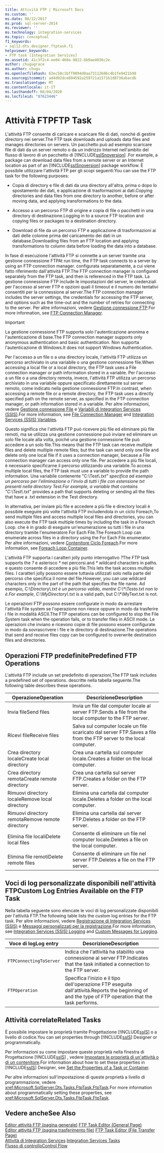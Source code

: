```yaml
---
title: Attività FTP | Microsoft Docs
ms.custom: ''
ms.date: 08/22/2017
ms.prod: sql-server-2014
ms.reviewer: ''
ms.technology: integration-services
ms.topic: conceptual
f1_keywords:
- sql12.dts.designer.ftptask.f1
helpviewer_keywords:
- FTP task [Integration Services]
ms.assetid: 41c3f2c4-ee04-460a-9822-bb9ae4036c2e
author: chugugrace
ms.author: chugu
ms.openlocfilehash: 63ec58c1bff9894d0aa73112686c4b1fe9421b98
ms.sourcegitcommit: ad4d92dce894592a259721a1571b1d8736abacdb
ms.translationtype: MT
ms.contentlocale: it-IT
ms.lasthandoff: 08/04/2020
ms.locfileid: "87623446"
---
```

# <a name="ftp-task"></a><span data-ttu-id="76fa6-102">Attività FTP</span><span class="sxs-lookup"><span data-stu-id="76fa6-102">FTP Task</span></span>
  <span data-ttu-id="76fa6-103">L'attività FTP consente di caricare e scaricare file di dati, nonché di gestire directory nei server.</span><span class="sxs-lookup"><span data-stu-id="76fa6-103">The FTP task downloads and uploads data files and manages directories on servers.</span></span> <span data-ttu-id="76fa6-104">Un pacchetto può ad esempio scaricare file di dati da un server remoto o da un indirizzo Internet nell'ambito del flusso di lavoro di un pacchetto di [!INCLUDE[ssISnoversion](../../includes/ssisnoversion-md.md)] .</span><span class="sxs-lookup"><span data-stu-id="76fa6-104">For example, a package can download data files from a remote server or an Internet location as part of an [!INCLUDE[ssISnoversion](../../includes/ssisnoversion-md.md)] package workflow.</span></span> <span data-ttu-id="76fa6-105">È possibile utilizzare l'attività FTP per gli scopi seguenti:</span><span class="sxs-lookup"><span data-stu-id="76fa6-105">You can use the FTP task for the following purposes:</span></span>  
  
-   <span data-ttu-id="76fa6-106">Copia di directory e file di dati da una directory all'altra, prima o dopo lo spostamento dei dati, e applicazione di trasformazioni ai dati.</span><span class="sxs-lookup"><span data-stu-id="76fa6-106">Copying directories and data files from one directory to another, before or after moving data, and applying transformations to the data.</span></span>  
  
-   <span data-ttu-id="76fa6-107">Accesso a un percorso FTP di origine e copia di file o pacchetti in una directory di destinazione.</span><span class="sxs-lookup"><span data-stu-id="76fa6-107">Logging in to a source FTP location and copying files or packages to a destination directory.</span></span>  
  
-   <span data-ttu-id="76fa6-108">Download di file da un percorso FTP e applicazione di trasformazioni ai dati delle colonne prima del caricamento dei dati in un database.</span><span class="sxs-lookup"><span data-stu-id="76fa6-108">Downloading files from an FTP location and applying transformations to column data before loading the data into a database.</span></span>  
  
 <span data-ttu-id="76fa6-109">In fase di esecuzione l'attività FTP si connette a un server tramite una gestione connessione FTP</span><span class="sxs-lookup"><span data-stu-id="76fa6-109">At run time, the FTP task connects to a server by using an FTP connection manager.</span></span> <span data-ttu-id="76fa6-110">configurata separatamente, a cui viene fatto riferimento dall'attività FTP.</span><span class="sxs-lookup"><span data-stu-id="76fa6-110">The FTP connection manager is configured separately from the FTP task, and then is referenced in the FTP task.</span></span> <span data-ttu-id="76fa6-111">La gestione connessione FTP include le impostazioni del server, le credenziali per l'accesso al server FTP e opzioni quali il timeout e il numero dei tentativi consentiti per la connessione al server.</span><span class="sxs-lookup"><span data-stu-id="76fa6-111">The FTP connection manager includes the server settings, the credentials for accessing the FTP server, and options such as the time-out and the number of retries for connecting to the server.</span></span> <span data-ttu-id="76fa6-112">Per altre informazioni, vedere [Gestione connessione FTP](../connection-manager/ftp-connection-manager.md).</span><span class="sxs-lookup"><span data-stu-id="76fa6-112">For more information, see [FTP Connection Manager](../connection-manager/ftp-connection-manager.md).</span></span>  
  
> [!IMPORTANT]  
>  <span data-ttu-id="76fa6-113">La gestione connessione FTP supporta solo l'autenticazione anonima e l'autenticazione di base.</span><span class="sxs-lookup"><span data-stu-id="76fa6-113">The FTP connection manager supports only anonymous authentication and basic authentication.</span></span> <span data-ttu-id="76fa6-114">Non supporta l'autenticazione di Windows.</span><span class="sxs-lookup"><span data-stu-id="76fa6-114">It does not support Windows Authentication.</span></span>  
  
 <span data-ttu-id="76fa6-115">Per l'accesso a un file o a una directory locale, l'attività FTP utilizza un percorso archiviato in una variabile o una gestione connessione file.</span><span class="sxs-lookup"><span data-stu-id="76fa6-115">When accessing a local file or a local directory, the FTP task uses a File connection manager or path information stored in a variable.</span></span> <span data-ttu-id="76fa6-116">Per l'accesso a un file o a una directory remota, invece, l'attività FTP utilizza un percorso archiviato in una variabile oppure specificato direttamente sul server remoto, come indicato nella gestione connessione FTP.</span><span class="sxs-lookup"><span data-stu-id="76fa6-116">In contrast, when accessing a remote file or a remote directory, the FTP task uses a directly specified path on the remote server, as specified in the FTP connection manager, or path information stored in a variable.</span></span> <span data-ttu-id="76fa6-117">Per altre informazioni, vedere [Gestione connessione File](../connection-manager/file-connection-manager.md) e [Variabili di Integration Services &#40;SSIS&#41;](../integration-services-ssis-variables.md).</span><span class="sxs-lookup"><span data-stu-id="76fa6-117">For more information, see [File Connection Manager](../connection-manager/file-connection-manager.md) and [Integration Services &#40;SSIS&#41; Variables](../integration-services-ssis-variables.md).</span></span>  
  
 <span data-ttu-id="76fa6-118">Questo significa che l'attività FTP può ricevere più file ed eliminare più file remoti, ma se utilizza una gestione connessione può inviare ed eliminare un solo file locale alla volta, poiché una gestione connessione file può accedere a un solo file.</span><span class="sxs-lookup"><span data-stu-id="76fa6-118">This means that the FTP task can receive multiple files and delete multiple remote files; but the task can send only one file and delete only one local file if it uses a connection manager, because a File connection manager can access only one file.</span></span> <span data-ttu-id="76fa6-119">Per accedere a più file locali, è necessario specificarne il percorso utilizzando una variabile.</span><span class="sxs-lookup"><span data-stu-id="76fa6-119">To access multiple local files, the FTP task must use a variable to provide the path information.</span></span> <span data-ttu-id="76fa6-120">Una variabile contenente "C:\Test\\*.txt" specifica ad esempio un percorso per l'eliminazione o l'invio di tutti i file con estensione txt presenti nella directory Test.</span><span class="sxs-lookup"><span data-stu-id="76fa6-120">For example, a variable that contains "C:\Test\\*.txt" provides a path that supports deleting or sending all the files that have a .txt extension in the Test directory.</span></span>  
  
 <span data-ttu-id="76fa6-121">In alternativa, per inviare più file e accedere a più file e directory locali è possibile eseguire più volte l'attività FTP includendola in un ciclo Foreach,</span><span class="sxs-lookup"><span data-stu-id="76fa6-121">To send multiple files and access multiple local files and directories, you can also execute the FTP task multiple times by including the task in a Foreach Loop.</span></span> <span data-ttu-id="76fa6-122">che è in grado di eseguire un'enumerazione su tutti i file in una directory tramite l'enumeratore For Each File.</span><span class="sxs-lookup"><span data-stu-id="76fa6-122">The Foreach Loop can enumerate across files in a directory using the For Each File enumerator.</span></span> <span data-ttu-id="76fa6-123">Per altre informazioni, vedere [Contenitore Ciclo Foreach](foreach-loop-container.md).</span><span class="sxs-lookup"><span data-stu-id="76fa6-123">For more information, see [Foreach Loop Container](foreach-loop-container.md).</span></span>  
  
 <span data-ttu-id="76fa6-124">L'attività FTP supporta i caratteri jolly punto interrogativo *?*</span><span class="sxs-lookup"><span data-stu-id="76fa6-124">The FTP task supports the *?*</span></span> <span data-ttu-id="76fa6-125">e asterisco *\** nei percorsi.</span><span class="sxs-lookup"><span data-stu-id="76fa6-125">and *\** wildcard characters in paths.</span></span> <span data-ttu-id="76fa6-126">e questo consente di accedere a più file.</span><span class="sxs-lookup"><span data-stu-id="76fa6-126">This lets the task access multiple files.</span></span> <span data-ttu-id="76fa6-127">I caratteri jolly possono essere tuttavia utilizzati solo nella parte del percorso che specifica il nome del file.</span><span class="sxs-lookup"><span data-stu-id="76fa6-127">However, you can use wildcard characters only in the part of the path that specifies the file name.</span></span> <span data-ttu-id="76fa6-128">Ad esempio, C:\Directory\\*.txt è un percorso valido, mentre C:\\\*\Testo.txt non lo è.</span><span class="sxs-lookup"><span data-stu-id="76fa6-128">For example, C:\MyDirectory\\*.txt is a valid path, but C:\\\*\MyText.txt is not.</span></span>  
  
 <span data-ttu-id="76fa6-129">Le operazioni FTP possono essere configurate in modo da arrestare l'attività File system se l'operazione non riesce oppure in modo da trasferire i file in modalità ASCII.</span><span class="sxs-lookup"><span data-stu-id="76fa6-129">The FTP operations can be configured to stop the File System task when the operation fails, or to transfer files in ASCII mode.</span></span> <span data-ttu-id="76fa6-130">Le operazioni che inviano e ricevono copie di file possono essere configurate in modo da sovrascrivere i file e le directory di destinazione.</span><span class="sxs-lookup"><span data-stu-id="76fa6-130">The operations that send and receive files copy can be configured to overwrite destination files and directories.</span></span>  
  
## <a name="predefined-ftp-operations"></a><span data-ttu-id="76fa6-131">Operazioni FTP predefinite</span><span class="sxs-lookup"><span data-stu-id="76fa6-131">Predefined FTP Operations</span></span>  
 <span data-ttu-id="76fa6-132">L'attività FTP include un set predefinito di operazioni,</span><span class="sxs-lookup"><span data-stu-id="76fa6-132">The FTP task includes a predefined set of operations.</span></span> <span data-ttu-id="76fa6-133">descritte nella tabella seguente.</span><span class="sxs-lookup"><span data-stu-id="76fa6-133">The following table describes these operations.</span></span>  
  
|<span data-ttu-id="76fa6-134">Operazione</span><span class="sxs-lookup"><span data-stu-id="76fa6-134">Operation</span></span>|<span data-ttu-id="76fa6-135">Descrizione</span><span class="sxs-lookup"><span data-stu-id="76fa6-135">Description</span></span>|  
|---------------|-----------------|  
|<span data-ttu-id="76fa6-136">Invia file</span><span class="sxs-lookup"><span data-stu-id="76fa6-136">Send files</span></span>|<span data-ttu-id="76fa6-137">Invia un file dal computer locale al server FTP.</span><span class="sxs-lookup"><span data-stu-id="76fa6-137">Sends a file from the local computer to the FTP server.</span></span>|  
|<span data-ttu-id="76fa6-138">Ricevi file</span><span class="sxs-lookup"><span data-stu-id="76fa6-138">Receive files</span></span>|<span data-ttu-id="76fa6-139">Salva sul computer locale un file scaricato dal server FTP.</span><span class="sxs-lookup"><span data-stu-id="76fa6-139">Saves a file from the FTP server to the local computer.</span></span>|  
|<span data-ttu-id="76fa6-140">Crea directory locale</span><span class="sxs-lookup"><span data-stu-id="76fa6-140">Create local directory</span></span>|<span data-ttu-id="76fa6-141">Crea una cartella sul computer locale.</span><span class="sxs-lookup"><span data-stu-id="76fa6-141">Creates a folder on the local computer.</span></span>|  
|<span data-ttu-id="76fa6-142">Crea directory remota</span><span class="sxs-lookup"><span data-stu-id="76fa6-142">Create remote directory</span></span>|<span data-ttu-id="76fa6-143">Crea una cartella sul server FTP.</span><span class="sxs-lookup"><span data-stu-id="76fa6-143">Creates a folder on the FTP server.</span></span>|  
|<span data-ttu-id="76fa6-144">Rimuovi directory locale</span><span class="sxs-lookup"><span data-stu-id="76fa6-144">Remove local directory</span></span>|<span data-ttu-id="76fa6-145">Elimina una cartella dal computer locale.</span><span class="sxs-lookup"><span data-stu-id="76fa6-145">Deletes a folder on the local computer.</span></span>|  
|<span data-ttu-id="76fa6-146">Rimuovi directory remota</span><span class="sxs-lookup"><span data-stu-id="76fa6-146">Remove remote directory</span></span>|<span data-ttu-id="76fa6-147">Elimina una cartella dal server FTP.</span><span class="sxs-lookup"><span data-stu-id="76fa6-147">Deletes a folder on the FTP server.</span></span>|  
|<span data-ttu-id="76fa6-148">Elimina file locali</span><span class="sxs-lookup"><span data-stu-id="76fa6-148">Delete local files</span></span>|<span data-ttu-id="76fa6-149">Consente di eliminare un file nel computer locale.</span><span class="sxs-lookup"><span data-stu-id="76fa6-149">Deletes a file on the local computer.</span></span>|  
|<span data-ttu-id="76fa6-150">Elimina file remoti</span><span class="sxs-lookup"><span data-stu-id="76fa6-150">Delete remote files</span></span>|<span data-ttu-id="76fa6-151">Consente di eliminare un file nel server FTP.</span><span class="sxs-lookup"><span data-stu-id="76fa6-151">Deletes a file on the FTP server.</span></span>|  
  
## <a name="custom-log-entries-available-on-the-ftp-task"></a><span data-ttu-id="76fa6-152">Voci di log personalizzate disponibili nell'attività FTP</span><span class="sxs-lookup"><span data-stu-id="76fa6-152">Custom Log Entries Available on the FTP Task</span></span>  
 <span data-ttu-id="76fa6-153">Nella tabella seguente sono elencate le voci di log personalizzate disponibili per l'attività FTP.</span><span class="sxs-lookup"><span data-stu-id="76fa6-153">The following table lists the custom log entries for the FTP task.</span></span> <span data-ttu-id="76fa6-154">Per altre informazioni, vedere [Registrazione di Integration Services &#40;SSIS&#41;](../performance/integration-services-ssis-logging.md) e [Messaggi personalizzati per la registrazione](../custom-messages-for-logging.md).</span><span class="sxs-lookup"><span data-stu-id="76fa6-154">For more information, see [Integration Services &#40;SSIS&#41; Logging](../performance/integration-services-ssis-logging.md) and [Custom Messages for Logging](../custom-messages-for-logging.md).</span></span>  
  
|<span data-ttu-id="76fa6-155">Voce di log</span><span class="sxs-lookup"><span data-stu-id="76fa6-155">Log entry</span></span>|<span data-ttu-id="76fa6-156">Descrizione</span><span class="sxs-lookup"><span data-stu-id="76fa6-156">Description</span></span>|  
|---------------|-----------------|  
|`FTPConnectingToServer`|<span data-ttu-id="76fa6-157">Indica che l'attività ha stabilito una connessione al server FTP.</span><span class="sxs-lookup"><span data-stu-id="76fa6-157">Indicates that the task initiated a connection to the FTP server.</span></span>|  
|`FTPOperation`|<span data-ttu-id="76fa6-158">Specifica l'inizio e il tipo dell'operazione FTP eseguita dall'attività.</span><span class="sxs-lookup"><span data-stu-id="76fa6-158">Reports the beginning of and the type of FTP operation that the task performs.</span></span>|  
  
## <a name="related-tasks"></a><span data-ttu-id="76fa6-159">Attività correlate</span><span class="sxs-lookup"><span data-stu-id="76fa6-159">Related Tasks</span></span>  
 <span data-ttu-id="76fa6-160">È possibile impostare le proprietà tramite Progettazione [!INCLUDE[ssIS](../../includes/ssis-md.md)] o a livello di codice.</span><span class="sxs-lookup"><span data-stu-id="76fa6-160">You can set properties through [!INCLUDE[ssIS](../../includes/ssis-md.md)] Designer or programmatically.</span></span>  
  
 <span data-ttu-id="76fa6-161">Per informazioni su come impostare queste proprietà nella finestra di Progettazione [!INCLUDE[ssIS](../../includes/ssis-md.md)] , vedere [Impostare le proprietà di un'attività o di un contenitore](../set-the-properties-of-a-task-or-container.md).</span><span class="sxs-lookup"><span data-stu-id="76fa6-161">For information about how to set these properties in [!INCLUDE[ssIS](../../includes/ssis-md.md)] Designer, see [Set the Properties of a Task or Container](../set-the-properties-of-a-task-or-container.md).</span></span>  
  
 <span data-ttu-id="76fa6-162">Per altre informazioni sull'impostazione di queste proprietà a livello di programmazione, vedere <xref:Microsoft.SqlServer.Dts.Tasks.FtpTask.FtpTask>.</span><span class="sxs-lookup"><span data-stu-id="76fa6-162">For more information about programmatically setting these properties, see <xref:Microsoft.SqlServer.Dts.Tasks.FtpTask.FtpTask>.</span></span>  
  
## <a name="see-also"></a><span data-ttu-id="76fa6-163">Vedere anche</span><span class="sxs-lookup"><span data-stu-id="76fa6-163">See Also</span></span>  
 <span data-ttu-id="76fa6-164">[Editor attività FTP &#40;pagina generale&#41;](../general-page-of-integration-services-designers-options.md) </span><span class="sxs-lookup"><span data-stu-id="76fa6-164">[FTP Task Editor &#40;General Page&#41;](../general-page-of-integration-services-designers-options.md) </span></span>  
 <span data-ttu-id="76fa6-165">[Editor attività FTP &#40;pagina trasferimento file&#41;](../ftp-task-editor-file-transfer-page.md) </span><span class="sxs-lookup"><span data-stu-id="76fa6-165">[FTP Task Editor &#40;File Transfer Page&#41;](../ftp-task-editor-file-transfer-page.md) </span></span>  
 <span data-ttu-id="76fa6-166">[Attività di Integration Services](integration-services-tasks.md) </span><span class="sxs-lookup"><span data-stu-id="76fa6-166">[Integration Services Tasks](integration-services-tasks.md) </span></span>  
 [<span data-ttu-id="76fa6-167">Flusso di controllo</span><span class="sxs-lookup"><span data-stu-id="76fa6-167">Control Flow</span></span>](control-flow.md)  
  
  
